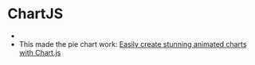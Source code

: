 # ChartJS

 - 
 - This made the pie chart work: [Easily create stunning animated charts with Chart.js](http://www.webdesignerdepot.com/2013/11/easily-create-stunning-animated-charts-with-chart-js/)